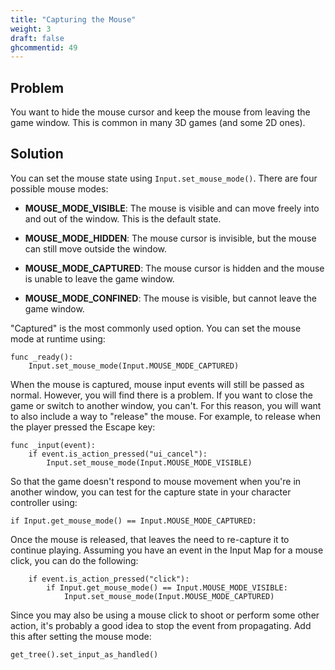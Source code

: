 ```yaml
---
title: "Capturing the Mouse"
weight: 3
draft: false
ghcommentid: 49
---
```


## Problem

You want to hide the mouse cursor and keep the mouse from leaving the game window. This is common in many 3D games (and some 2D ones).

## Solution

You can set the mouse state using `Input.set_mouse_mode()`. There are four possible mouse modes:

- **MOUSE_MODE_VISIBLE**: The mouse is visible and can move freely into and out of the window. This is the default state.

- **MOUSE_MODE_HIDDEN**: The mouse cursor is invisible, but the mouse can still move outside the window.

- **MOUSE_MODE_CAPTURED**: The mouse cursor is hidden and the mouse is unable to leave the game window.

- **MOUSE_MODE_CONFINED**: The mouse is visible, but cannot leave the game window.

"Captured" is the most commonly used option. You can set the mouse mode at runtime using:

```gdscript
func _ready():
    Input.set_mouse_mode(Input.MOUSE_MODE_CAPTURED)
```

When the mouse is captured, mouse input events will still be passed as normal. However, you will find there is a problem. If you want to close the game or switch to another window, you can't. For this reason, you will want to also include a way to "release" the mouse. For example, to release when the player pressed the Escape key:

```gdscript
func _input(event):
    if event.is_action_pressed("ui_cancel"):
        Input.set_mouse_mode(Input.MOUSE_MODE_VISIBLE)
```

So that the game doesn't respond to mouse movement when you're in another window, you can test for the capture state in your character controller using:

```gdscript
if Input.get_mouse_mode() == Input.MOUSE_MODE_CAPTURED:
```

Once the mouse is released, that leaves the need to re-capture it to continue playing. Assuming you have an event in the Input Map for a mouse click, you can do the following:

```gdscript
    if event.is_action_pressed("click"):
        if Input.get_mouse_mode() == Input.MOUSE_MODE_VISIBLE:
            Input.set_mouse_mode(Input.MOUSE_MODE_CAPTURED)
```

Since you may also be using a mouse click to shoot or perform some other action, it's probably a good idea to stop the event from propagating. Add this after setting the mouse mode:

```gdscript
get_tree().set_input_as_handled()
```

